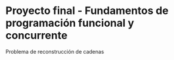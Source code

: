 # Proyecto final - Fundamentos de programación funcional y concurrente

Problema de reconstrucción de cadenas
